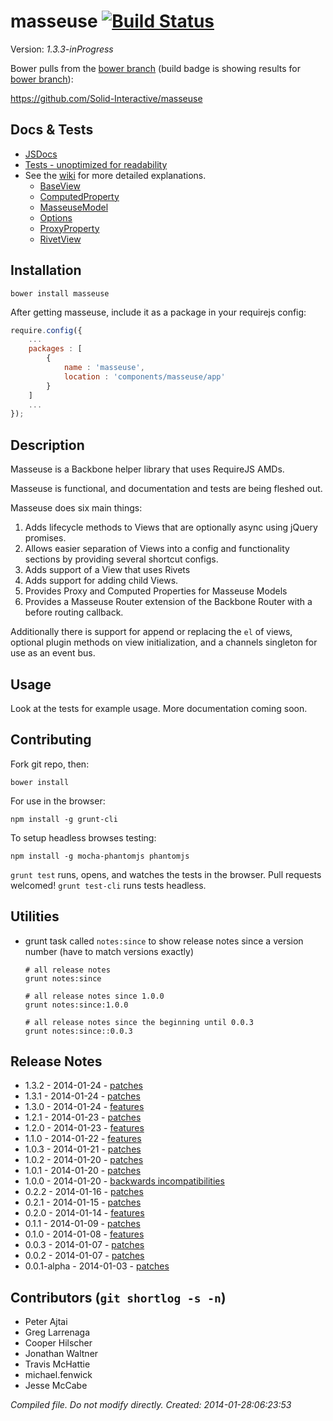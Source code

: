 # masseuse [![Build Status](https://travis-ci.org/Solid-Interactive/masseuse.png?branch=bower)](https://travis-ci.org/Solid-Interactive/masseuse)

Version: _1.3.3-inProgress_

Bower pulls from the [bower branch](https://github.com/Solid-Interactive/masseuse/tree/bower) (build badge is showing results for [bower branch](https://github.com/Solid-Interactive/masseuse/tree/bower)):

https://github.com/Solid-Interactive/masseuse

## Docs & Tests

* [JSDocs](http://solid-interactive.github.io/masseuse/docs/)
* [Tests - unoptimized for readability](http://solid-interactive.github.io/masseuse/tests/)
* See the [wiki](https://github.com/Solid-Interactive/masseuse/wiki) for more detailed explanations.
    * [BaseView](https://github.com/Solid-Interactive/masseuse/wiki/BaseView)
    * [ComputedProperty](https://github.com/Solid-Interactive/masseuse/wiki/ComputedProperty)
    * [MasseuseModel](https://github.com/Solid-Interactive/masseuse/wiki/MasseuseModel)
    * [Options](https://github.com/Solid-Interactive/masseuse/wiki/Options)
    * [ProxyProperty](https://github.com/Solid-Interactive/masseuse/wiki/ProxyProperty)
    * [RivetView](https://github.com/Solid-Interactive/masseuse/wiki/Rivetview)

## Installation

```shell
bower install masseuse
```

After getting masseuse, include it as a package in your requirejs config:

```javascript
require.config({
    ...
    packages : [
        {
            name : 'masseuse',
            location : 'components/masseuse/app'
        }
    ]
    ...
});
```

## Description

Masseuse is a Backbone helper library that uses RequireJS AMDs.

Masseuse is functional, and documentation and tests are being fleshed out.

Masseuse does six main things:

1. Adds lifecycle methods to Views that are optionally async using jQuery promises.
1. Allows easier separation of Views into a config and functionality sections by providing several shortcut configs.
1. Adds support of a View that uses Rivets
1. Adds support for adding child Views.
1. Provides Proxy and Computed Properties for Masseuse Models
1. Provides a Masseuse Router extension of the Backbone Router with a before routing callback.

Additionally there is support for append or replacing the `el` of views, optional plugin methods on view initialization,
and a channels singleton for use as an event bus.

## Usage

Look at the tests for example usage. More documentation coming soon.

## Contributing

Fork git repo, then:

```shell
bower install
```

For use in the browser:

```shell
npm install -g grunt-cli
```

To setup headless browses testing:

```shell
npm install -g mocha-phantomjs phantomjs
```

`grunt test` runs, opens, and watches the tests in the browser. Pull requests welcomed!
`grunt test-cli` runs tests headless.

## Utilities

* grunt task called `notes:since` to show release notes since a version number (have to match versions exactly)

    ```shell
    # all release notes
    grunt notes:since

    # all release notes since 1.0.0
    grunt notes:since:1.0.0

    # all release notes since the beginning until 0.0.3
    grunt notes:since::0.0.3
    ```

## Release Notes

* 1.3.2 - 2014-01-24 - [patches](release_notes/1.3.2.md)
* 1.3.1 - 2014-01-24 - [patches](release_notes/1.3.1.md)
* 1.3.0 - 2014-01-24 - [features](release_notes/1.3.0.md)
* 1.2.1 - 2014-01-23 - [patches](release_notes/1.2.1.md)
* 1.2.0 - 2014-01-23 - [features](release_notes/1.2.0.md)
* 1.1.0 - 2014-01-22 - [features](release_notes/1.1.0.md)
* 1.0.3 - 2014-01-21 - [patches](release_notes/1.0.3.md)
* 1.0.2 - 2014-01-20 - [patches](release_notes/1.0.2.md)
* 1.0.1 - 2014-01-20 - [patches](release_notes/1.0.1.md)
* 1.0.0 - 2014-01-20 - [backwards incompatibilities](release_notes/1.0.0.md)
* 0.2.2 - 2014-01-16 - [patches](release_notes/0.2.2.md)
* 0.2.1 - 2014-01-15 - [patches](release_notes/0.2.1.md)
* 0.2.0 - 2014-01-14 - [features](release_notes/0.2.0.md)
* 0.1.1 - 2014-01-09 - [patches](release_notes/0.1.1.md)
* 0.1.0 - 2014-01-08 - [features](release_notes/0.1.0.md)
* 0.0.3 - 2014-01-07 - [patches](release_notes/0.0.3.md)
* 0.0.2 - 2014-01-07 - [patches](release_notes/0.0.2.md)
* 0.0.1-alpha - 2014-01-03 - [patches](release_notes/0.0.1.md)

## Contributors (`git shortlog -s -n`)

* Peter Ajtai
* Greg Larrenaga
* Cooper Hilscher
* Jonathan Waltner
* Travis McHattie
* michael.fenwick
* Jesse McCabe


_Compiled file. Do not modify directly. Created: 2014-01-28:06:23:53_
